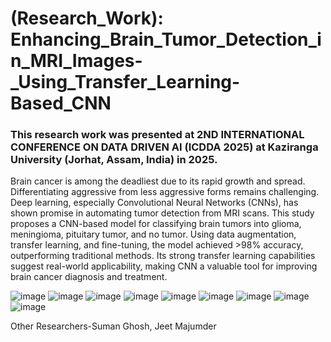 # (Research_Work): Enhancing_Brain_Tumor_Detection_in_MRI_Images-_Using_Transfer_Learning-Based_CNN
### This research work was presented at 2ND INTERNATIONAL CONFERENCE ON DATA DRIVEN AI (ICDDA 2025) at Kaziranga University (Jorhat, Assam, India) in 2025.

Brain cancer is among the deadliest due to its rapid growth and spread. Differentiating aggressive from less aggressive forms remains challenging. Deep learning, especially Convolutional Neural Networks (CNNs), has shown promise in automating tumor detection from MRI scans. This study proposes a CNN-based model for classifying brain tumors into glioma, meningioma, pituitary tumor, and no tumor. Using data augmentation, transfer learning, and fine-tuning, the model achieved >98% accuracy, outperforming traditional methods. Its strong transfer learning capabilities suggest real-world applicability, making CNN a valuable tool for improving brain cancer diagnosis and treatment.

![image](https://github.com/user-attachments/assets/6a35d906-f310-483f-8aa7-3c13d44312d7)
![image](https://github.com/user-attachments/assets/d02a44af-2115-415a-8b7c-674a8de0c2e5)
![image](https://github.com/user-attachments/assets/076a6191-9b05-4267-818d-337af2093b61)
![image](https://github.com/user-attachments/assets/92855d52-2a88-4c5b-bc27-280f0643092c)
![image](https://github.com/user-attachments/assets/6e5c54b0-31dd-4c03-95b3-be7dd115d880)
![image](https://github.com/user-attachments/assets/11d7b472-9dce-47cd-8e1e-765e03ea0354)
![image](https://github.com/user-attachments/assets/cf3ead09-9ce6-4b0b-abe0-5fc93c0699d8)
![image](https://github.com/user-attachments/assets/77c676fb-221e-4a84-93c2-70682ce67662)
![image](https://github.com/user-attachments/assets/3fcf76a0-5a2b-4c44-ba4c-47276a2f603e)

Other Researchers-Suman Ghosh, Jeet Majumder
